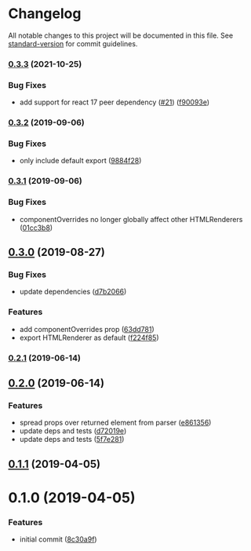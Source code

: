 # Changelog

All notable changes to this project will be documented in this file. See [standard-version](https://github.com/conventional-changelog/standard-version) for commit guidelines.

### [0.3.3](https://github.com/angeloashmore/react-html-renderer/compare/v0.3.2...v0.3.3) (2021-10-25)


### Bug Fixes

* add support for react 17 peer dependency ([#21](https://github.com/angeloashmore/react-html-renderer/issues/21)) ([f90093e](https://github.com/angeloashmore/react-html-renderer/commit/f90093e))

### [0.3.2](https://github.com/angeloashmore/react-html-renderer/compare/v0.3.1...v0.3.2) (2019-09-06)


### Bug Fixes

* only include default export ([9884f28](https://github.com/angeloashmore/react-html-renderer/commit/9884f28))

### [0.3.1](https://github.com/angeloashmore/react-html-renderer/compare/v0.3.0...v0.3.1) (2019-09-06)


### Bug Fixes

* componentOverrides no longer globally affect other HTMLRenderers ([01cc3b8](https://github.com/angeloashmore/react-html-renderer/commit/01cc3b8))

## [0.3.0](https://github.com/angeloashmore/react-html-renderer/compare/v0.2.1...v0.3.0) (2019-08-27)


### Bug Fixes

* update dependencies ([d7b2066](https://github.com/angeloashmore/react-html-renderer/commit/d7b2066))


### Features

* add componentOverrides prop ([63dd781](https://github.com/angeloashmore/react-html-renderer/commit/63dd781))
* export HTMLRenderer as default ([f224f85](https://github.com/angeloashmore/react-html-renderer/commit/f224f85))

### [0.2.1](https://github.com/angeloashmore/react-html-renderer/compare/v0.2.0...v0.2.1) (2019-06-14)



## [0.2.0](https://github.com/angeloashmore/react-html-renderer/compare/v0.1.1...v0.2.0) (2019-06-14)


### Features

* spread props over returned element from parser ([e861356](https://github.com/angeloashmore/react-html-renderer/commit/e861356))
* update deps and tests ([d72019e](https://github.com/angeloashmore/react-html-renderer/commit/d72019e))
* update deps and tests ([5f7e281](https://github.com/angeloashmore/react-html-renderer/commit/5f7e281))



## [0.1.1](https://github.com/angeloashmore/react-html-renderer/compare/v0.1.0...v0.1.1) (2019-04-05)



# 0.1.0 (2019-04-05)


### Features

* initial commit ([8c30a9f](https://github.com/angeloashmore/react-html-renderer/commit/8c30a9f))
